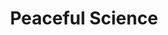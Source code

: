 ---
title: Peaceful Science
sitemap:
  changefreq: hourly
description: "Building trust between scientists and the public, asking the question: what does it mean to be human?"
  
jsonld:
  "@type": WebSite
  "@id": = permalink webpage
  image: = headerimage
  name: Peaceful Science
  url: https://peacefulscience.org/
  publisher: = copy /jsonld/peacefulscience 
  potentialAction:
    "@type": SearchAction
    target: https://peacefulscience.org/search/?PeacefulScience[query]={search_term}
    query-input: required name=search_term
    
headerimage:
  src: /img/design/logo-black-square.png 

cascade:
  rss: false
  defaultimg: /img/design/logo-black-square.png
  jsonld:
    "@type": WebPage
    "@id": = permalink webpage
    description: = description
    author: = authors     
    datePublished: = date
    dateModified: = lastmod
    image: = headerimage
    isPartOf: = series
    publisher: = copy /jsonld/peacefulscience
    sameas: = sameas
    about: = about
---